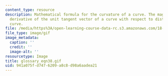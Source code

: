 ```yaml
---
content_type: resource
description: Mathematical formula for the curvature of a curve. The magnitude of the
  derivative of the unit tangent vector of a curve with respect to distance on the
  curve.
file: /media/https%3A/open-learning-course-data-rc.s3.amazonaws.com/18-013a-calculus-with-applications-spring-2005/941a075fd7476209a8c8d98a6aadea21_glossary_eqn38.gif
file_type: image/gif
image_metadata:
  caption: ''
  credit: ''
  image-alt: ''
resourcetype: Image
title: glossary_eqn38.gif
uid: 941a075f-d747-6209-a8c8-d98a6aadea21
---
```

